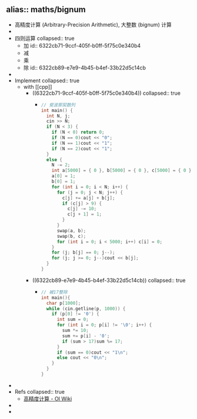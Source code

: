 alias:: maths/bignum
-
- 高精度计算 (Arbitrary-Precision Arithmetic), 大整数 (bignum) 计算
-
- 四则运算
  collapsed:: true
  - 加
    id:: 6322cb71-9ccf-405f-b0ff-5f75c0e340b4
  - 减
  - 乘
  - 除
    id:: 6322cb89-e7e9-4b45-b4ef-33b22d5c14cb
-
- Implement
  collapsed:: true
  - with [[cpp]]
    - ((6322cb71-9ccf-405f-b0ff-5f75c0e340b4))
      collapsed:: true
      - ```cpp
        // 斐波那契数列
        int main() {
          int N, j;
          cin >> N;
          if (N < 3) {
            if (N < 0) return 0;
            if (N == 0)cout << "0";
            if (N == 1)cout << "1";
            if (N == 2)cout << "1";
          }
          else {
            N -= 2;
            int a[5000] = { 0 }, b[5000] = { 0 }, c[5000] = { 0 };
            a[0] = 1;
            b[0] = 1;
            for (int i = 0; i < N; i++) {
              for (j = 0; j < N; j++) {
                c[j] += a[j] + b[j];
                if (c[j] > 9) {
                  c[j] -= 10;
                  c[j + 1] = 1;
                }
              }
              swap(a, b);
              swap(b, c);
              for (int i = 0; i < 5000; i++) c[i] = 0;
            }
            for (j; b[j] == 0; j--);
            for (j; j >= 0; j--)cout << b[j];
          }
        }
        ```
    - ((6322cb89-e7e9-4b45-b4ef-33b22d5c14cb))
      collapsed:: true
      - ```c++
        // 被17整除
        int main(){
          char p[1000];
          while (cin.getline(p, 1000)) {
            if (p[0] != '0') {
              int sum = 0;
              for (int i = 0; p[i] != '\0'; i++) {
                sum *= 10;
                sum += p[i] - '0';
                if (sum > 17)sum %= 17;
              }
              if (sum == 0)cout << "1\n";
              else cout << "0\n";
            }
          }
        }
        ```
-
- Refs
  collapsed:: true
  - [高精度计算 - OI Wiki](https://oi-wiki.org/math/bignum)
-
-